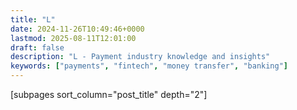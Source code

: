 ```yaml
---
title: "L"
date: 2024-11-26T10:49:46+0000
lastmod: 2025-08-11T12:01:00
draft: false
description: "L - Payment industry knowledge and insights"
keywords: ["payments", "fintech", "money transfer", "banking"]
---
```


[subpages sort_column="post_title" depth="2"]